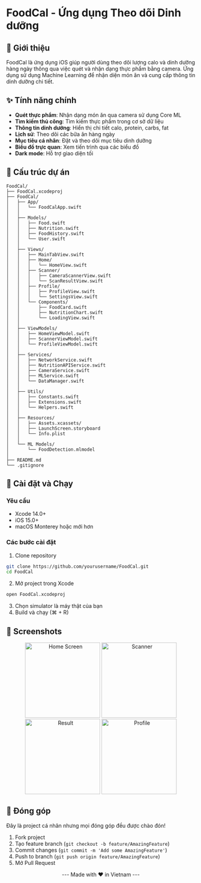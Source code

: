 # FoodCal - Ứng dụng Theo dõi Dinh dưỡng

## 📱 Giới thiệu

FoodCal là ứng dụng iOS giúp người dùng theo dõi lượng calo và dinh dưỡng hàng ngày thông qua việc quét và nhận dạng thực phẩm bằng camera. Ứng dụng sử dụng Machine Learning để nhận diện món ăn và cung cấp thông tin dinh dưỡng chi tiết.

## ✨ Tính năng chính

- **Quét thực phẩm**: Nhận dạng món ăn qua camera sử dụng Core ML
- **Tìm kiếm thủ công**: Tìm kiếm thực phẩm trong cơ sở dữ liệu
- **Thông tin dinh dưỡng**: Hiển thị chi tiết calo, protein, carbs, fat
- **Lịch sử**: Theo dõi các bữa ăn hàng ngày
- **Mục tiêu cá nhân**: Đặt và theo dõi mục tiêu dinh dưỡng
- **Biểu đồ trực quan**: Xem tiến trình qua các biểu đồ
- **Dark mode**: Hỗ trợ giao diện tối

## 📂 Cấu trúc dự án

```
FoodCal/
├── FoodCal.xcodeproj
├── FoodCal/
│   ├── App/
│   │   └── FoodCalApp.swift              
│   │
│   ├── Models/
│   │   ├── Food.swift                    
│   │   ├── Nutrition.swift               
│   │   ├── FoodHistory.swift             
│   │   └── User.swift                   
│   │
│   ├── Views/
│   │   ├── MainTabView.swift             
│   │   ├── Home/
│   │   │   └── HomeView.swift           
│   │   ├── Scanner/
│   │   │   ├── CameraScannerView.swift   
│   │   │   └── ScanResultView.swift      
│   │   ├── Profile/
│   │   │   ├── ProfileView.swift         
│   │   │   └── SettingsView.swift        
│   │   └── Components/
│   │       ├── FoodCard.swift            
│   │       ├── NutritionChart.swift      
│   │       └── LoadingView.swift         
│   │
│   ├── ViewModels/
│   │   ├── HomeViewModel.swift           
│   │   ├── ScannerViewModel.swift        
│   │   └── ProfileViewModel.swift        
│   │
│   ├── Services/
│   │   ├── NetworkService.swift          
│   │   ├── NutritionAPIService.swift     
│   │   ├── CameraService.swift           
│   │   ├── MLService.swift               
│   │   └── DataManager.swift            
│   │
│   ├── Utils/
│   │   ├── Constants.swift              
│   │   ├── Extensions.swift              
│   │   └── Helpers.swift                 
│   │
│   ├── Resources/
│   │   ├── Assets.xcassets/              
│   │   ├── LaunchScreen.storyboard       
│   │   └── Info.plist                    
│   │
│   └── ML Models/
│       └── FoodDetection.mlmodel        
│
├── README.md
└── .gitignore
```

## 🚀 Cài đặt và Chạy

### Yêu cầu
- Xcode 14.0+
- iOS 15.0+
- macOS Monterey hoặc mới hơn

### Các bước cài đặt

1. Clone repository
```bash
git clone https://github.com/yourusername/FoodCal.git
cd FoodCal
```

2. Mở project trong Xcode
```bash
open FoodCal.xcodeproj
```

3. Chọn simulator là máy thật của bạn
4. Build và chạy (⌘ + R)

## 📸 Screenshots

<p align="center">
  <img src="Resources/screenshots/home.png" width="200" alt="Home Screen">
  <img src="Resources/screenshots/scanner.png" width="200" alt="Scanner">
  <img src="Resources/screenshots/result.png" width="200" alt="Result">
  <img src="Resources/screenshots/profile.png" width="200" alt="Profile">
</p>

## 🤝 Đóng góp

Đây là project cá nhân nhưng mọi đóng góp đều được chào đón!

1. Fork project
2. Tạo feature branch (`git checkout -b feature/AmazingFeature`)
3. Commit changes (`git commit -m 'Add some AmazingFeature'`)
4. Push to branch (`git push origin feature/AmazingFeature`)
5. Mở Pull Request
   
<p align="center">--- Made with ❤️ in Vietnam ---</p>
